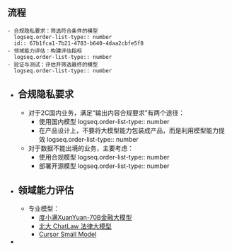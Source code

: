 ## **流程**
	- 合规隐私要求：筛选符合条件的模型
	  logseq.order-list-type:: number
	  id:: 67b1fca1-7b21-4783-b640-4daa2cbfe5f8
	- 领域能力评估：构建评估指标
	  logseq.order-list-type:: number
	- 验证与测试：评估并筛选最终的模型
	  logseq.order-list-type:: number
- ## **合规隐私要求**
	- 对于2C国内业务，满足“输出内容合规要求”有两个途径：
		- 使用国内模型
		  logseq.order-list-type:: number
		- 在产品设计上，不要将大模型能力包装成产品，而是利用模型能力提效
		  logseq.order-list-type:: number
	- 对于数据不能出境的业务，主要考虑：
		- 使用合规模型
		  logseq.order-list-type:: number
		- 部署开源模型
		  logseq.order-list-type:: number
- ## **领域能力评估**
	- 专业模型：
		- [度小满XuanYuan-70B金融大模型](https://huggingface.co/Duxiaoman-DI/XuanYuan-70B)
		- [北大 ChatLaw 法律大模型](https://github.com/PKU-YuanGroup/ChatLaw)
		- [Cursor Small Model](https://docs.cursor.com/advanced/models)
-